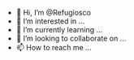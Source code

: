 - 👋 Hi, I’m @Refugiosco
- 👀 I’m interested in ...
- 🌱 I’m currently learning ...
- 💞️ I’m looking to collaborate on ...
- 📫 How to reach me ...

<!---
Refugiosco/Refugiosco is a ✨ special ✨ repository because its `README.md` (this file) appears on your GitHub profile.
You can click the Preview link to take a look at your changes.
--->

